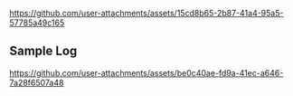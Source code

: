 

https://github.com/user-attachments/assets/15cd8b65-2b87-41a4-95a5-57785a49c165

## Sample Log 


https://github.com/user-attachments/assets/be0c40ae-fd9a-41ec-a646-7a28f6507a48

